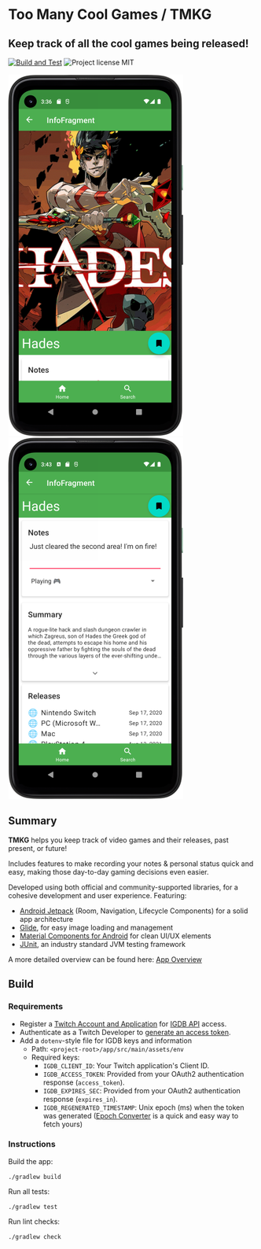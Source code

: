 # Too Many Cool Games / TMKG

## Keep track of all the cool games being released!
[![Build and Test](https://github.com/bowwowser/TooManyCoolGames/actions/workflows/build_and_test.yml/badge.svg)](https://github.com/bowwowser/TooManyCoolGames/actions/workflows/build_and_test.yml)
![Project license MIT](https://img.shields.io/github/license/bowwowser/TooManyCoolGames?color=brightgreen)
<br/><br/>
![Info page featuring Hades](doc/img/info-page-hades_tiny.png)
![Hades info page details](doc/img/info-page-hades-details_tiny.png)

## Summary

**TMKG** helps you keep track of video games and their releases, past present, or future!

Includes features to make recording your notes & personal status quick and easy,
making those day-to-day gaming decisions even easier.

Developed using both official and community-supported libraries, for a cohesive development and user experience. Featuring:
* [Android Jetpack](https://developer.android.com/jetpack) (Room, Navigation, Lifecycle Components) for a solid app architecture
* [Glide](https://github.com/bumptech/glide), for easy image loading and management
* [Material Components for Android](https://material.io/develop/android) for clean UI/UX elements
* [JUnit](https://junit.org/), an industry standard JVM testing framework

A more detailed overview can be found here: [App Overview](/doc/app-overview.md) 

## Build

### Requirements

* Register a [Twitch Account and Application](https://dev.twitch.tv/console/apps/create)
  for [IGDB API](https://api-docs.igdb.com/#account-creation) access.
* Authenticate as a Twitch Developer
  to [generate an access token](https://api-docs.igdb.com/#authentication).
* Add a `dotenv`-style file for IGDB keys and information
    * Path: `<project-root>/app/src/main/assets/env`
    * Required keys:
        * `IGDB_CLIENT_ID`: Your Twitch application's Client ID.
        * `IGDB_ACCESS_TOKEN`: Provided from your OAuth2 authentication response (`access_token`).
        * `IGDB_EXPIRES_SEC`: Provided from your OAuth2 authentication response (`expires_in`).
        * `IGDB_REGENERATED_TIMESTAMP`: Unix epoch (ms) when the token was
          generated ([Epoch Converter](https://www.epochconverter.com/) is a quick and easy way to
          fetch yours)

### Instructions

Build the app:

```shell
./gradlew build
```

Run all tests:

```shell
./gradlew test
```

Run lint checks:

```shell
./gradlew check
```
